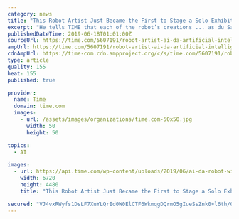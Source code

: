 ```yaml
---
category: news
title: "This Robot Artist Just Became the First to Stage a Solo Exhibition. What Does That Say About Creativity?"
excerpt: "He tells TIME that each of the robot’s creations ... as du Sautoy points out, machines may be learning to be creative, but they could potentially be learning from bad or biased data. “There’s a potential for AI to help us create a new sort of art."
publishedDateTime: 2019-06-18T01:01:00Z
sourceUrl: https://time.com/5607191/robot-artist-ai-da-artificial-intelligence-creativity/
ampUrl: https://time.com/5607191/robot-artist-ai-da-artificial-intelligence-creativity/?amp=true
cdnAmpUrl: https://time-com.cdn.ampproject.org/c/s/time.com/5607191/robot-artist-ai-da-artificial-intelligence-creativity/?amp=true
type: article
quality: 155
heat: 155
published: true

provider:
  name: Time
  domain: time.com
  images:
    - url: /assets/images/organizations/time.com-50x50.jpg
      width: 50
      height: 50

topics:
  - AI

images:
  - url: https://api.time.com/wp-content/uploads/2019/06/ai-da-robot-with-painting_photographer-nicky-johnston.jpg?quality=85&amp;w=1200&amp;h=628&amp;crop=1
    width: 6720
    height: 4480
    title: "This Robot Artist Just Became the First to Stage a Solo Exhibition. What Does That Say About Creativity?"

secured: "VJ4vxRWyfs1DsLF7XuYLQrEd0W0ElCTF6WkmqgDQrmO5gIueSsZnk0+l6th/0lyFYAGotXdzxAFsLftg1gk+I0pwIFllmh/ym+znNAmSd4LxMLDwHt654BsK5Ec2e16N/7X7PWB2xHUzxWe9ZTCmEKe0LvCcBefXB9tWRu8BuLM8oOzsn/yZV5qKEbqFUej6EEvegxSu1uhSR5MTWcYgMWbhFgQOG9Y2O8wevSU7pX/3Xvt95nO/r2xJXG/XShtZe6S2ixE35Kvb8xKLwNygYQ==;oXtgxVuRop9luCuhOzrWog=="
---
```


